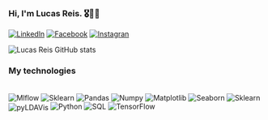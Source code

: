 
### Hi, I'm Lucas Reis. 🎖️✌🏾

[![Linkedln](https://img.shields.io/badge/LinkedIn-0077B5?style=for-the-badge&logo=linkedin&logoColor=white
)](https://www.linkedin.com/in/lucas-corr%C3%AAa-dos-reis-3a7a35233/)
[![Facebook](https://img.shields.io/badge/Facebook-1877F2?style=for-the-badge&logo=facebook&logoColor=white
)](https://www.linkedin.com/in/lucas-corr%C3%AAa-dos-reis-3a7a35233/)
[![Instagran](https://img.shields.io/badge/Instagram-E4405F?style=for-the-badge&logo=instagram&logoColor=white
)](https://www.linkedin.com/in/lucas-corr%C3%AAa-dos-reis-3a7a35233/)

![Lucas Reis GitHub stats](https://github-readme-stats.vercel.app/api?username=Lucas28reis&show_icons=true&theme=tokyonight)

### My technologies

<div style="display: inline_block"><br/>
    <img align="center" alt="Mlflow"     src="https://img.shields.io/badge/MLflow-0194E2?style=for-the-badge&logo=mlflow&logoColor=white">
    <img align="center" alt="Sklearn"    src="https://img.shields.io/badge/Scikit_Learn-F7931E?style=for-the-badge&logo=scikit-learn&logoColor=white">
    <img align="center" alt="Pandas"     src="https://img.shields.io/badge/Pandas-150458?style=for-the-badge&logo=pandas&logoColor=white">
    <img align="center" alt="Numpy"      src="https://img.shields.io/badge/NumPy-013243?style=for-the-badge&logo=numpy&logoColor=white">
    <img align="center" alt="Matplotlib" src="https://img.shields.io/badge/Matplotlib-0769AD?style=for-the-badge&logo=matplotlib&logoColor=white">
    <img align="center" alt="Seaborn"    src="https://img.shields.io/badge/Seaborn-5A9?style=for-the-badge&logo=seaborn&logoColor=white">
    <img align="center" alt="Sklearn"    src="https://img.shields.io/badge/Scikit_Learn-F7931E?style=for-the-badge&logo=scikit-learn&logoColor=white">
    <img align="center" alt="pyLDAVis"   src="https://img.shields.io/badge/pyLDAVis-1D3557?style=for-the-badge&logoColor=white">
    <img aling="center" alt="Python"     src="https://img.shields.io/badge/Python-14354C?style=for-the-badge&logo=python&logoColor=white">
    <img aling="center" alt="SQL"        src="https://img.shields.io/badge/Flask-000000?style=for-the-badge&logo=flask&logoColor=white">
    <img aling="center" alt="TensorFlow" src="https://img.shields.io/badge/TensorFlow-FF6F00?style=for-the-badge&logo=tensorflow&logoColor=white">
</div>
